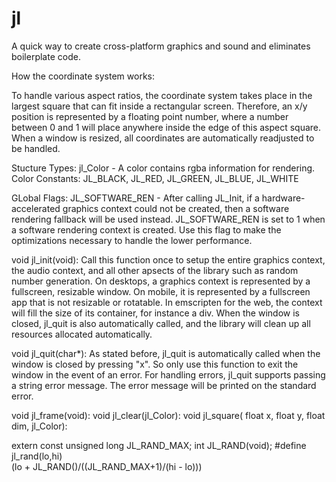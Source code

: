 # jl
A quick way to create cross-platform graphics and sound and eliminates boilerplate code.

How the coordinate system works:

To handle various aspect ratios, the coordinate system takes place in the largest square that can fit inside a rectangular screen. Therefore, an x/y position is represented by a floating point number, where a number between 0 and 1 will place anywhere inside the edge of this aspect square.
When a window is resized, all coordinates are automatically readjusted to be handled.

Stucture Types:
jl_Color - A color contains rgba information for rendering.
Color Constants: JL_BLACK, JL_RED, JL_GREEN, JL_BLUE, JL_WHITE

GLobal Flags:
JL_SOFTWARE_REN - After calling JL_Init, if a hardware-accelerated graphics context could not be created, then a software rendering fallback will be used instead. JL_SOFTWARE_REN is set to 1 when a software rendering context is created. Use this flag to make the optimizations necessary to handle the lower performance.

void jl_init(void):
Call this function once to setup the entire graphics context, the audio context, and all other apsects of the library such as random number generation. On desktops, a graphics context is represented by a fullscreen, resizable window. On mobile, it is represented by a fullscreen app that is not resizable or rotatable. In emscripten for the web, the context will fill the size of its container, for instance a div. When the window is closed, jl_quit is also automatically called, and the library will clean up all resources allocated automatically.

void jl_quit(char*):
As stated before, jl_quit is automatically called when the window is closed by pressing "x". So only use this function to exit the window in the event of an error. For handling errors, jl_quit supports passing a string error message. The error message will be printed on the standard error.

void jl_frame(void):
void jl_clear(jl_Color):
void jl_square( float x, float y, float dim, jl_Color):

extern const unsigned long JL_RAND_MAX;
int JL_RAND(void);
#define jl_rand(lo,hi)\
(lo + JL_RAND()/((JL_RAND_MAX+1)/(hi - lo)))
